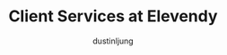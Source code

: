---
layout: person
image: dustin.jpg
name: Dustin Ljung
author: dustinljung

title: Client Services at Elevendy
order: 17

social:
    
---